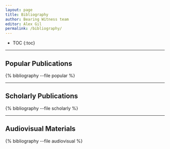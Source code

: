 ```yaml
---
layout: page
title: Bibliography
author: Bearing Witness team
editor: Alex Gil
permalink: /bibliography/
---
```


- TOC
{:toc}

---

## Popular Publications

{% bibliography --file popular %}

---

## Scholarly Publications

{% bibliography --file scholarly %}

---

## Audiovisual Materials

{% bibliography --file audiovisual %}